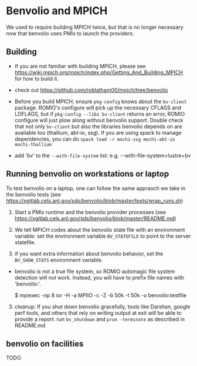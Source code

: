 # Benvolio and MPICH

We used to require building MPICH twice, but that is no longer necessary now
that benvolio uses PMIx to launch the providers.

## Building
- If you are not familiar with building MPICH, please see
  https://wiki.mpich.org/mpich/index.php/Getting_And_Building_MPICH for how to build it.

- check out https://github.com/roblatham00/mpich/tree/benvolio

- Before you build MPICH, ensure `pkg-config` knows about the `bv-client`
  package.  ROMIO's configure will pick up the necessary CFLAGS and LDFLAGS,
  but if `pkg-config --libs bv-client` returns an error, ROMIO configure will
  just plow along without benvolio support. Double check that not only
  `bv-client` but also the libraries benvolio depends on are available too
  (thallium, abt-io, ssg).  If you are using spack to manage dependencies, you
  can do `spack load -r mochi-ssg mochi-abt-io mochi-thallium`

- add 'bv' to the `--with-file-system` list: e.g. --with-file-system=lustre+bv

## Running benvolio on workstations or laptop

To test benvolio on a laptop, one can follow the same appraoch we take in the
benvolio tests (see
<https://xgitlab.cels.anl.gov/sds/benvolio/blob/master/tests/wrap_runs.sh>)

1. Start a PMIx runtime and the benvolio provider processes (see
<https://xgitlab.cels.anl.gov/sds/benvolio/blob/master/README.md>)

2.  We tell MPICH codes about the benvolio state file with an environment
variable: set the environment variable `BV_STATEFILE` to point to the server
statefile.

3. if you want extra information about benvolio behavior, set the `BV_SHOW_STATS` environment variable.

- benvolio is not a true file system, so ROMIO automagic file system detection
  will not work.  Instead, you will have to prefix file names with 'benvolio:'.

    $ mpiexec -np 8 ior -H -a MPIIO -c -Z -b 50k -t 50k -o benvolio:testfile

3. cleanup:  If you shut down benvolio gracefully, tools like Darshan, google
  perf tools, and others that rely on writing output at exit will be able to
  provide a report.  run `bv_shutdown` and `prun -terminate` as described in
  README.md

## benvolio on facilities

TODO
